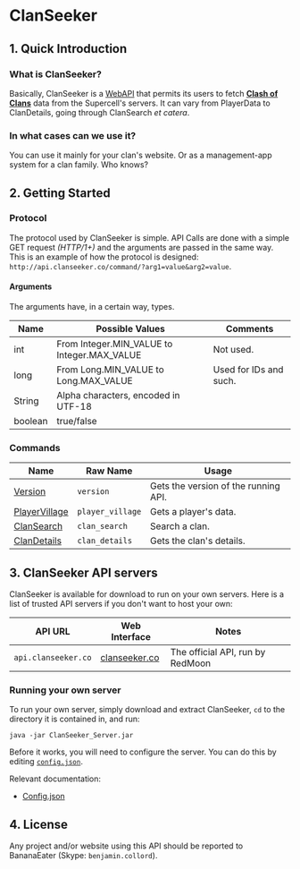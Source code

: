 ClanSeeker
==========

## 1. Quick Introduction
### What is ClanSeeker?
Basically, ClanSeeker is a [WebAPI](https://en.wikipedia.org/API) that permits its users to fetch [**Clash of Clans**](https://clashofclans.com/) data from the Supercell's servers.
It can vary from PlayerData to ClanDetails, going through ClanSearch _et catera_.

### In what cases can we use it?
You can use it mainly for your clan's website. Or as a management-app system for a clan family. Who knows?

## 2. Getting Started
### Protocol
The protocol used by ClanSeeker is simple. API Calls are done with a simple GET request _(HTTP/1+)_ and the arguments are passed in the same way.
This is an example of how the protocol is designed: ```http://api.clanseeker.co/command/?arg1=value&arg2=value```.

#### Arguments
The arguments have, in a certain way, types.  

Name | Possible Values | Comments
--- | --- | ---
int | From Integer.MIN_VALUE to Integer.MAX_VALUE | Not used.
long |  From Long.MIN_VALUE to Long.MAX_VALUE | Used for IDs and such.
String | Alpha characters, encoded in UTF-18 |
boolean | true/false |

### Commands
Name | Raw Name | Usage
--- | --- | ---
[Version](#!cs/version.md) | `version` | Gets the version of the running API.
[PlayerVillage](#!cs/player_village.md) | `player_village` | Gets a player's data.
[ClanSearch](#!cs/clan_search.md) | `clan_search` | Search a clan.
[ClanDetails](#!cs/clan_details.md) | `clan_details` | Gets the clan's details.

## 3. ClanSeeker API servers

ClanSeeker is available for download to run on your own servers. Here is a list of trusted API servers if you don't want to host your own:

API URL | Web Interface | Notes
--- | --- | ---
`api.clanseeker.co` | [clanseeker.co](http://clanseeker.co) | The official API, run by RedMoon

### Running your own server

To run your own server, simply download and extract ClanSeeker, `cd` to the directory it is contained in, and run:

```
java -jar ClanSeeker_Server.jar
```

Before it works, you will need to configure the server. You can do this by editing [`config.json`](cs/config_json.md).

Relevant documentation:

  * [Config.json](cs/config_json.md)

## 4. License
Any project and/or website using this API should be reported to BananaEater (Skype: `benjamin.collord`).
